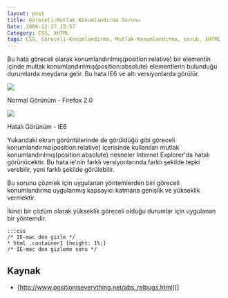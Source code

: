 ```yaml
---
layout: post
title: Göreceli-Mutlak Konumlandırma Sorunu
Date: 2006-12-27 15:57
Category: CSS, XHTML
tags: CSS, Göreceli-Konumlandırma, Mutlak-Konumlandırma, sorun, XHTML
---
```


Bu hata göreceli olarak konumlandırılmış(position:relative) bir
elementin içinde mutlak konumlandırılmış(position:absolute) elementlerin
bulunduğu durumlarda meydana gelir. Bu hata IE6 ve altı versiyonlarda
görülür.

![][100]

Normal Görünüm - Firefox 2.0

![][1]

Hatalı Görünüm - IE6

Yukarıdaki ekran görüntülerinde de görüldüğü gibi göreceli
konumlandırma(position:relative) içerisinde kullanılan mutlak
konumlandırılmış(position:absolute) nesneler Internet Explorer'da hatalı
görünücektir. Bu hata ie'nin farklı versiyonlarında farklı şekilde tepki
verebilir, yani farklı şekilde görülebilir.

Bu sorunu çözmek için uygulanan yöntemlerden biri göreceli konumlandırma
uygulanmış kapsayıcı katmana genişlik ve yükseklik vermektir.

İkinci bir çözüm olarak yükseklik göreceli olduğu durumlar için
uygulanan bir yöntemdir.

	:::css
	/* IE-mac den gizle */
	* html .container1 {height: 1%;}
	/* IE-mac den gizleme sonu */

## Kaynak

-   [http://www.positioniseverything.net/abs_relbugs.html][]

  [100]: /images/konumlandirma_hata_ff.gif
  [1]: /images/konumlandirma_hata_ie.gif
  [http://www.positioniseverything.net/abs_relbugs.html]: http://www.positioniseverything.net/abs_relbugs.html
